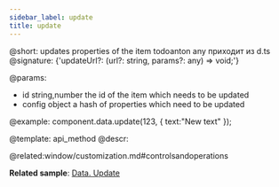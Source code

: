 ```yaml
---
sidebar_label: update
title: update
---          
```


@short: updates properties of the item
todoanton any приходит из d.ts
@signature: {'updateUrl?: (url?: string, params?: any) => void;'}
	
@params:
- id			string,number		the id of the item which needs to be updated
- config		object				a hash of properties which need to be updated


@example:
component.data.update(123, { text:"New text" });

@template:	api_method
@descr:

@related:window/customization.md#controlsandoperations

**Related sample**: [Data. Update](https://snippet.dhtmlx.com/4g90gi6b)
